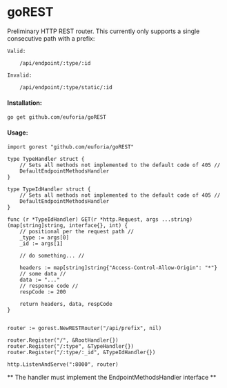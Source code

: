 goREST
======

Preliminary HTTP REST router.  This currently only supports a single consecutive path with a prefix:

    Valid:

        /api/endpoint/:type/:id

    Invalid:

        /api/endpoint/:type/static/:id    

#### Installation:

    go get github.com/euforia/goREST

#### Usage:

    import gorest "github.com/euforia/goREST"

    type TypeHandler struct {
        // Sets all methods not implemented to the default code of 405 //
        DefaultEndpointMethodsHandler
    }

    type TypeIdHandler struct {
        // Sets all methods not implemented to the default code of 405 //
        DefaultEndpointMethodsHandler
    }

    func (r *TypeIdHandler) GET(r *http.Request, args ...string) (map[string]string, interface{}, int) {
        // positional per the request path //
        _type := args[0]
        _id := args[1]
        
        // do something... //
        
        headers := map[string]string{"Access-Control-Allow-Origin": "*"}
        // some data //
        data := "..."
        // response code //
        respCode := 200
        
        return headers, data, respCode
    }


    router := gorest.NewRESTRouter("/api/prefix", nil)

    router.Register("/", &RootHandler{})
    router.Register("/:type", &TypeHandler{})
    router.Register("/:type/:_id", &TypeIdHandler{})

    http.ListenAndServe(":8000", router)

** The handler must implement the EndpointMethodsHandler interface **